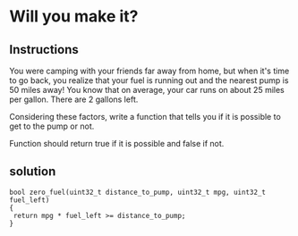 # Will you make it?

## Instructions

You were camping with your friends far away from home, but when it's time to go back, you realize that your fuel is running out and the nearest pump is 50 miles away! You know that on average, your car runs on about 25 miles per gallon. There are 2 gallons left.

Considering these factors, write a function that tells you if it is possible to get to the pump or not.

Function should return true if it is possible and false if not.

## solution

```
bool zero_fuel(uint32_t distance_to_pump, uint32_t mpg, uint32_t fuel_left)
{
 return mpg * fuel_left >= distance_to_pump;
}
```
